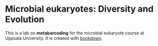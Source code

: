 # Microbial eukaryotes: Diversity and Evolution

This is a lab on **metabarcoding** for the microbial eukaryote course at Uppsala University. It is created with [bookdown](https://github.com/rstudio/bookdown). 
